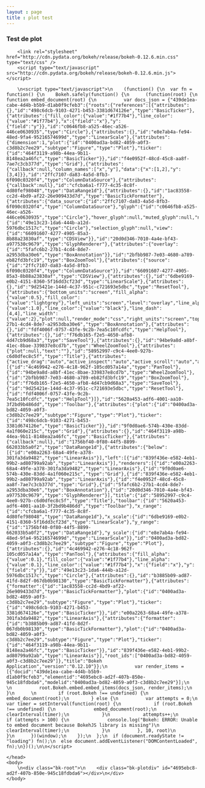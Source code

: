 ```yaml
---
layout : page
title : plot test
---
```


### Test de plot


<!DOCTYPE html>
<html lang="en">
    <head>
        <meta charset="utf-8">
        <title>Bokeh Scatter Plots</title>

        <link rel="stylesheet" href="http://cdn.pydata.org/bokeh/release/bokeh-0.12.6.min.css" type="text/css" />
        <script type="text/javascript" src="http://cdn.pydata.org/bokeh/release/bokeh-0.12.6.min.js"></script>

        \n<script type="text/javascript">\n    (function() {\n  var fn = function() {\n    Bokeh.safely(function() {\n      (function(root) {\n        function embed_document(root) {\n          var docs_json = {"439de1ea-cabe-4d4b-b5b9-d1ab0f9cfeb3":{"roots":{"references":[{"attributes":{},"id":"498c6dcb-9103-4271-b453-3381d674126e","type":"BasicTicker"},{"attributes":{"fill_color":{"value":"#1f77b4"},"line_color":{"value":"#1f77b4"},"x":{"field":"x"},"y":{"field":"y"}},"id":"c0646fb8-a525-46ec-a526-446ce0630935","type":"Circle"},{"attributes":{},"id":"e8e7ab4a-fe94-48ed-9fa4-95216574699d","type":"LinearScale"},{"attributes":{"dimension":1,"plot":{"id":"0400ad3a-bd82-4059-a0f3-c3d8b2c7ee29","subtype":"Figure","type":"Plot"},"ticker":{"id":"464f3119-a98b-44ea-9b11-8148ea2a46fc","type":"BasicTicker"}},"id":"f4e0952f-48cd-45c8-aa8f-7ae7c3cb377d","type":"Grid"},{"attributes":{"callback":null,"column_names":["x","y"],"data":{"x":[1,2],"y":[3,4]}},"id":"2ffc7107-da83-4a5d-8fb3-6f090c0320f4","type":"ColumnDataSource"},{"attributes":{"callback":null},"id":"cfcba6a1-f777-4c35-8c8f-4d80fef98048","type":"DataRange1d"},{"attributes":{},"id":"1ac83558-cc2d-4bd9-af22-26e909433d7d","type":"BasicTickFormatter"},{"attributes":{"data_source":{"id":"2ffc7107-da83-4a5d-8fb3-6f090c0320f4","type":"ColumnDataSource"},"glyph":{"id":"c0646fb8-a525-46ec-a526-446ce0630935","type":"Circle"},"hover_glyph":null,"muted_glyph":null,"nonselection_glyph":{"id":"49e13c23-1da6-444b-a12d-5976dbc1517c","type":"Circle"},"selection_glyph":null,"view":{"id":"66091607-4277-4905-85a3-8b88a23830af","type":"CDSView"}},"id":"20d0d346-7010-4a4e-bf43-a977530c9679","type":"GlyphRenderer"},{"attributes":{"overlay":{"id":"5fafc6b2-27b1-4cd4-8de7-a2953dba30e6","type":"BoxAnnotation"}},"id":"2bfbb987-7e03-4680-a789-eb82fd3bfc19","type":"BoxZoomTool"},{"attributes":{"source":{"id":"2ffc7107-da83-4a5d-8fb3-6f090c0320f4","type":"ColumnDataSource"}},"id":"66091607-4277-4905-85a3-8b88a23830af","type":"CDSView"},{"attributes":{},"id":"6dbe9169-e0b2-4151-8360-5f16dd3cf23d","type":"LinearScale"},{"attributes":{},"id":"9d25421e-144d-4c37-951c-c721693e5dbc","type":"ResetTool"},{"attributes":{"bottom_units":"screen","fill_alpha":{"value":0.5},"fill_color":{"value":"lightgrey"},"left_units":"screen","level":"overlay","line_alpha":{"value":1.0},"line_color":{"value":"black"},"line_dash":[4,4],"line_width":{"value":2},"plot":null,"render_mode":"css","right_units":"screen","top_units":"screen"},"id":"5fafc6b2-27b1-4cd4-8de7-a2953dba30e6","type":"BoxAnnotation"},{"attributes":{},"id":"fdf4006f-0757-43fe-9c2b-7ea5c10fcdfc","type":"HelpTool"},{"attributes":{},"id":"f76db165-f2e5-4650-afb8-4d47cb9d68a3","type":"SaveTool"},{"attributes":{},"id":"94be9a8d-a8bf-41ec-8bae-339837e8cd7b","type":"WheelZoomTool"},{"attributes":{"plot":null,"text":""},"id":"58952997-c9c4-4ee0-927b-c6d0dfec8c5f","type":"Title"},{"attributes":{"active_drag":"auto","active_inspect":"auto","active_scroll":"auto","active_tap":"auto","tools":[{"id":"4c469942-e276-4c18-962f-105cd057a14a","type":"PanTool"},{"id":"94be9a8d-a8bf-41ec-8bae-339837e8cd7b","type":"WheelZoomTool"},{"id":"2bfbb987-7e03-4680-a789-eb82fd3bfc19","type":"BoxZoomTool"},{"id":"f76db165-f2e5-4650-afb8-4d47cb9d68a3","type":"SaveTool"},{"id":"9d25421e-144d-4c37-951c-c721693e5dbc","type":"ResetTool"},{"id":"fdf4006f-0757-43fe-9c2b-7ea5c10fcdfc","type":"HelpTool"}]},"id":"5620a453-adf6-4001-aa10-3f2bd9b486dd","type":"Toolbar"},{"attributes":{"plot":{"id":"0400ad3a-bd82-4059-a0f3-c3d8b2c7ee29","subtype":"Figure","type":"Plot"},"ticker":{"id":"498c6dcb-9103-4271-b453-3381d674126e","type":"BasicTicker"}},"id":"9f0d0ae6-574b-430e-83dd-4a1f060e215c","type":"Grid"},{"attributes":{},"id":"464f3119-a98b-44ea-9b11-8148ea2a46fc","type":"BasicTicker"},{"attributes":{"callback":null},"id":"1756bf40-0f80-44f5-8899-662033b5a0f2","type":"DataRange1d"},{"attributes":{"below":[{"id":"e00a2263-68a4-49fe-a378-301fa3da9482","type":"LinearAxis"}],"left":[{"id":"839f436e-e582-4eb1-99b2-ad80799a92ab","type":"LinearAxis"}],"renderers":[{"id":"e00a2263-68a4-49fe-a378-301fa3da9482","type":"LinearAxis"},{"id":"9f0d0ae6-574b-430e-83dd-4a1f060e215c","type":"Grid"},{"id":"839f436e-e582-4eb1-99b2-ad80799a92ab","type":"LinearAxis"},{"id":"f4e0952f-48cd-45c8-aa8f-7ae7c3cb377d","type":"Grid"},{"id":"5fafc6b2-27b1-4cd4-8de7-a2953dba30e6","type":"BoxAnnotation"},{"id":"20d0d346-7010-4a4e-bf43-a977530c9679","type":"GlyphRenderer"}],"title":{"id":"58952997-c9c4-4ee0-927b-c6d0dfec8c5f","type":"Title"},"toolbar":{"id":"5620a453-adf6-4001-aa10-3f2bd9b486dd","type":"Toolbar"},"x_range":{"id":"cfcba6a1-f777-4c35-8c8f-4d80fef98048","type":"DataRange1d"},"x_scale":{"id":"6dbe9169-e0b2-4151-8360-5f16dd3cf23d","type":"LinearScale"},"y_range":{"id":"1756bf40-0f80-44f5-8899-662033b5a0f2","type":"DataRange1d"},"y_scale":{"id":"e8e7ab4a-fe94-48ed-9fa4-95216574699d","type":"LinearScale"}},"id":"0400ad3a-bd82-4059-a0f3-c3d8b2c7ee29","subtype":"Figure","type":"Plot"},{"attributes":{},"id":"4c469942-e276-4c18-962f-105cd057a14a","type":"PanTool"},{"attributes":{"fill_alpha":{"value":0.1},"fill_color":{"value":"#1f77b4"},"line_alpha":{"value":0.1},"line_color":{"value":"#1f77b4"},"x":{"field":"x"},"y":{"field":"y"}},"id":"49e13c23-1da6-444b-a12d-5976dbc1517c","type":"Circle"},{"attributes":{},"id":"b3885b09-ad87-41fd-8d2f-067db0b98130","type":"BasicTickFormatter"},{"attributes":{"formatter":{"id":"1ac83558-cc2d-4bd9-af22-26e909433d7d","type":"BasicTickFormatter"},"plot":{"id":"0400ad3a-bd82-4059-a0f3-c3d8b2c7ee29","subtype":"Figure","type":"Plot"},"ticker":{"id":"498c6dcb-9103-4271-b453-3381d674126e","type":"BasicTicker"}},"id":"e00a2263-68a4-49fe-a378-301fa3da9482","type":"LinearAxis"},{"attributes":{"formatter":{"id":"b3885b09-ad87-41fd-8d2f-067db0b98130","type":"BasicTickFormatter"},"plot":{"id":"0400ad3a-bd82-4059-a0f3-c3d8b2c7ee29","subtype":"Figure","type":"Plot"},"ticker":{"id":"464f3119-a98b-44ea-9b11-8148ea2a46fc","type":"BasicTicker"}},"id":"839f436e-e582-4eb1-99b2-ad80799a92ab","type":"LinearAxis"}],"root_ids":["0400ad3a-bd82-4059-a0f3-c3d8b2c7ee29"]},"title":"Bokeh Application","version":"0.12.10"}};\n          var render_items = [{"docid":"439de1ea-cabe-4d4b-b5b9-d1ab0f9cfeb3","elementid":"4695ebc8-ad2f-407b-850e-945c18fdbda6","modelid":"0400ad3a-bd82-4059-a0f3-c3d8b2c7ee29"}];\n      \n          root.Bokeh.embed.embed_items(docs_json, render_items);\n        }\n      \n        if (root.Bokeh !== undefined) {\n          embed_document(root);\n        } else {\n          var attempts = 0;\n          var timer = setInterval(function(root) {\n            if (root.Bokeh !== undefined) {\n              embed_document(root);\n              clearInterval(timer);\n            }\n            attempts++;\n            if (attempts > 100) {\n              console.log("Bokeh: ERROR: Unable to embed document because BokehJS library is missing")\n              clearInterval(timer);\n            }\n          }, 10, root)\n        }\n      })(window);\n    });\n  };\n  if (document.readyState != "loading") fn();\n  else document.addEventListener("DOMContentLoaded", fn);\n})();\n\n</script>

    </head>
    <body>
        \n<div class="bk-root">\n    <div class="bk-plotdiv" id="4695ebc8-ad2f-407b-850e-945c18fdbda6"></div>\n</div>
    </body>
</html>
